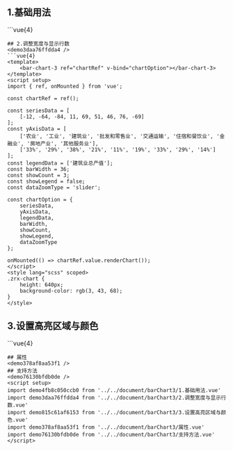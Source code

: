 ## 1.基础用法
<demo4fb8c050ccb0 />
```vue{4}
<template>
    <bar-chart-3 ref="chartRef" v-bind="chartOption"></bar-chart-3>
</template>
<script setup>
import { ref, onMounted } from 'vue';

const chartRef = ref();

const seriesData = [
    [-12, -64, -84, 11, 69, 51, 46, 76, -69],
    [87, 29, -80, -66, 21, -23, 88, 9, -9]
];
const yAxisData = [
    ['农业', '工业', '建筑业', '批发和零售业', '交通运输', '住宿和餐饮业', '金融业', '房地产业', '其他服务业'],
    ['33%', '29%', '38%', '21%', '11%', '19%', '33%', '29%', '14%']
];
const legendData = ['建筑业总产值', '前20名产值'];
const chartOption = {
    seriesData,
    yAxisData,
    legendData,
    showCount: 3
};

onMounted(() => chartRef.value.renderChart());
</script>
<style lang="scss" scoped>
.zrx-chart {
    height: 640px;
    background-color: rgb(3, 43, 68);
}
</style>
```
## 2.调整宽度与显示行数
<demo3daa76ffdda4 />
```vue{4}
<template>
    <bar-chart-3 ref="chartRef" v-bind="chartOption"></bar-chart-3>
</template>
<script setup>
import { ref, onMounted } from 'vue';

const chartRef = ref();

const seriesData = [
    [-12, -64, -84, 11, 69, 51, 46, 76, -69]
];
const yAxisData = [
    ['农业', '工业', '建筑业', '批发和零售业', '交通运输', '住宿和餐饮业', '金融业', '房地产业', '其他服务业'],
    ['33%', '29%', '38%', '21%', '11%', '19%', '33%', '29%', '14%']
];
const legendData = ['建筑业总产值'];
const barWidth = 36;
const showCount = 3;
const showLegend = false;
const dataZoomType = 'slider';

const chartOption = {
    seriesData,
    yAxisData,
    legendData,
    barWidth,
    showCount,
    showLegend,
    dataZoomType
};

onMounted(() => chartRef.value.renderChart());
</script>
<style lang="scss" scoped>
.zrx-chart {
    height: 640px;
    background-color: rgb(3, 43, 68);
}
</style>
```
## 3.设置高亮区域与颜色
<demo815c61af6153 />
```vue{4}
<template>
    <bar-chart-3 ref="chartRef" v-bind="chartOption"></bar-chart-3>
</template>
<script setup>
import { ref, onMounted } from 'vue';

const chartRef = ref();

const seriesData = [
    [-12, -64, -84, 11, 69, 51, 46, 76, -69],
    [87, 29, -80, -66, 21, -23, 88, 9, -9]
];
const yAxisData = [
    ['农业', '工业', '建筑业', '批发和零售业', '交通运输', '住宿和餐饮业', '金融业', '房地产业', '其他服务业'],
    ['33%', '29%', '38%', '21%', '11%', '19%', '33%', '29%', '14%']
];
const legendData = ['建筑业总产值', '前20名产值'];
const barWidth = 18;
const yAxisHighlightArea = [2, 4];
const highlightAreaColor = 'rgba(255, 0, 0, 0.2)';

const chartOption = {
    seriesData,
    yAxisData,
    legendData,
    barWidth,
    yAxisHighlightArea,
    highlightAreaColor
};

onMounted(() => chartRef.value.renderChart());
</script>
<style lang="scss" scoped>
.zrx-chart {
    height: 640px;
    background-color: rgb(3, 43, 68);
}
</style>
```
## 属性
<demo378af8aa53f1 />
## 支持方法
<demo76130bfdb0de />
<script setup>
import demo4fb8c050ccb0 from '../../document/barChart3/1.基础用法.vue'
import demo3daa76ffdda4 from '../../document/barChart3/2.调整宽度与显示行数.vue'
import demo815c61af6153 from '../../document/barChart3/3.设置高亮区域与颜色.vue'
import demo378af8aa53f1 from '../../document/barChart3/属性.vue'
import demo76130bfdb0de from '../../document/barChart3/支持方法.vue'
</script>